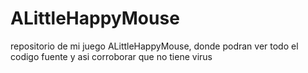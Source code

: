 # ALittleHappyMouse
repositorio de mi juego ALittleHappyMouse, donde podran ver todo el codigo fuente y asi corroborar que no tiene virus
